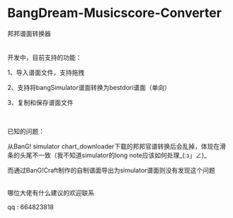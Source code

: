 # BangDream-Musicscore-Converter
邦邦谱面转换器
<br/>
<br/>
<br/>
开发中，目前支持的功能：

1、导入谱面文件，支持拖拽

2、支持将bangSimulator谱面转换为bestdori谱面（单向）

3、复制和保存谱面文件

<br/>

已知的问题：

从BanG! simulator chart_downloader下载的邦邦官谱转换后会乱掉，体现在滑条的头尾不一致（我不知道simulator的long note应该如何处理_(:з」∠)_

而通过BanG!Craft制作的自制谱面导出为simulator谱面则没有发现这个问题
<br/>
<br/>


哪位大佬有什么建议的欢迎联系

qq : 664823818

